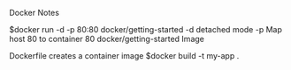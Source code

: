 Docker Notes

$docker run -d -p 80:80 docker/getting-started
-d detached mode
-p Map host 80 to container 80
docker/getting-started Image

Dockerfile creates a container image
$docker build -t my-app .


